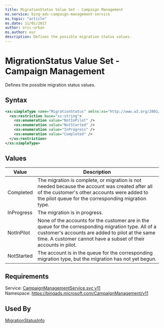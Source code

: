 ```yaml
---
title: MigrationStatus Value Set - Campaign Management
ms.service: bing-ads-campaign-management-service
ms.topic: "article"
ms.date: 11/01/2017
author: eric-urban
ms.author: eur
description: Defines the possible migration status values.
---
```

# MigrationStatus Value Set - Campaign Management
Defines the possible migration status values.

## Syntax
```xml
<xs:simpleType name="MigrationStatus" xmlns:xs="http://www.w3.org/2001/XMLSchema">
  <xs:restriction base="xs:string">
    <xs:enumeration value="NotInPilot" />
    <xs:enumeration value="NotStarted" />
    <xs:enumeration value="InProgress" />
    <xs:enumeration value="Completed" />
  </xs:restriction>
</xs:simpleType>
```

## <a name="values"></a>Values

|Value|Description|
|-----------|---------------|
|<a name="completed"></a>Completed|The migration is complete, or migration is not needed because the account was created after all of the customer's other accounts were added to the pilot queue for the corresponding migration type.|
|<a name="inprogress"></a>InProgress|The migration is in progress.|
|<a name="notinpilot"></a>NotInPilot|None of the accounts for the customer are in the queue for the corresponding migration type. All of a customer's accounts are added to pilot at the same time. A customer cannot have a subset of their accounts in pilot.|
|<a name="notstarted"></a>NotStarted|The account is in the queue for the corresponding migration type, but the migration has not yet begun.|

## Requirements
Service: [CampaignManagementService.svc v11](https://campaign.api.bingads.microsoft.com/Api/Advertiser/CampaignManagement/v11/CampaignManagementService.svc)  
Namespace: https://bingads.microsoft.com/CampaignManagement/v11  

## Used By
[MigrationStatusInfo](migrationstatusinfo.md)  
